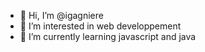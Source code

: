 - 👋 Hi, I’m @igagniere
- 👀 I’m interested in web developpement
- 🌱 I’m currently learning javascript and java
<!---
igagniere/igagniere is a ✨ special ✨ repository because its `README.md` (this file) appears on your GitHub profile.
You can click the Preview link to take a look at your changes.
--->

